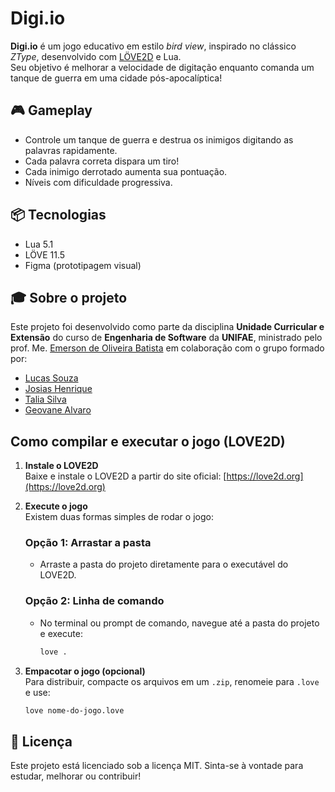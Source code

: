 # Digi.io

**Digi.io** é um jogo educativo em estilo *bird view*, inspirado no clássico *ZType*, desenvolvido com [LÖVE2D](https://love2d.org/) e Lua.  
Seu objetivo é melhorar a velocidade de digitação enquanto comanda um tanque de guerra em uma cidade pós-apocalíptica!

## 🎮 Gameplay
- Controle um tanque de guerra e destrua os inimigos digitando as palavras rapidamente.
- Cada palavra correta dispara um tiro!
- Cada inimigo derrotado aumenta sua pontuação.
- Níveis com dificuldade progressiva.

## 📦 Tecnologias
- Lua 5.1
- LÖVE 11.5
- Figma (prototipagem visual)

## 🎓 Sobre o projeto
Este projeto foi desenvolvido como parte da disciplina **Unidade Curricular e Extensão** do curso de **Engenharia de Software** da **UNIFAE**, ministrado pelo prof. Me. [Emerson de Oliveira Batista](http://lattes.cnpq.br/7447002837476481) em colaboração com o grupo formado por:
- [Lucas Souza](https://github.com/llslucas)
- [Josias Henrique](https://github.com/JosiasHenrique)
- [Talia Silva](https://github.com/TaliaSilv)
- [Geovane Alvaro](https://github.com/Geovane-Alvaro)

## Como compilar e executar o jogo (LOVE2D)

1. **Instale o LOVE2D**  
   Baixe e instale o LOVE2D a partir do site oficial: [https://love2d.org](https://love2d.org)

2. **Execute o jogo**  
   Existem duas formas simples de rodar o jogo:

   ### Opção 1: Arrastar a pasta
   - Arraste a pasta do projeto diretamente para o executável do LOVE2D.

   ### Opção 2: Linha de comando
   - No terminal ou prompt de comando, navegue até a pasta do projeto e execute:
     ```bash
     love .
     ```

3. **Empacotar o jogo (opcional)**  
   Para distribuir, compacte os arquivos em um `.zip`, renomeie para `.love` e use:
   ```bash
   love nome-do-jogo.love


## 📜 Licença
Este projeto está licenciado sob a licença MIT.
Sinta-se à vontade para estudar, melhorar ou contribuir!